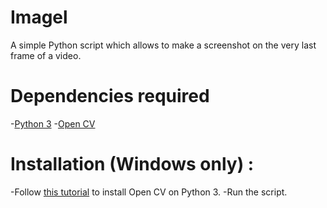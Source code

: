 # Imagel
A simple Python script which allows to make a screenshot on the very last frame of a video.

# Dependencies required
-[Python 3](https://www.python.org/)
-[Open CV](https://github.com/opencv/opencv)

# Installation (Windows only) :
-Follow [this tutorial](https://www.solarianprogrammer.com/2016/09/17/install-opencv-3-with-python-3-on-windows/) to install Open CV on Python 3.
-Run the script.
